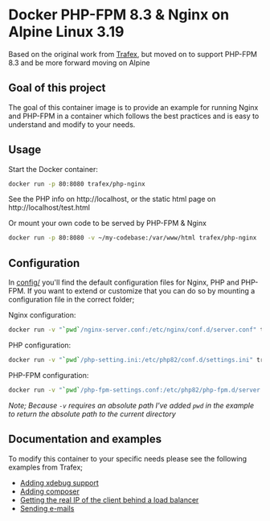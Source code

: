 # Docker PHP-FPM 8.3 & Nginx on Alpine Linux 3.19

Based on the original work from [Trafex](https://github.com/TrafeX/docker-php-nginx), but moved on to support PHP-FPM 8.3 and be more forward moving on Alpine

## Goal of this project
The goal of this container image is to provide an example for running Nginx and PHP-FPM in a container which follows
the best practices and is easy to understand and modify to your needs.

## Usage

Start the Docker container:

```zsh
docker run -p 80:8080 trafex/php-nginx
```

See the PHP info on http://localhost, or the static html page on http://localhost/test.html

Or mount your own code to be served by PHP-FPM & Nginx

```zsh
docker run -p 80:8080 -v ~/my-codebase:/var/www/html trafex/php-nginx
```

## Configuration
In [config/](config/) you'll find the default configuration files for Nginx, PHP and PHP-FPM.
If you want to extend or customize that you can do so by mounting a configuration file in the correct folder;

Nginx configuration:

```zsh
docker run -v "`pwd`/nginx-server.conf:/etc/nginx/conf.d/server.conf" trafex/php-nginx
```

PHP configuration:

```zsh
docker run -v "`pwd`/php-setting.ini:/etc/php82/conf.d/settings.ini" trafex/php-nginx
```

PHP-FPM configuration:

```zsh
docker run -v "`pwd`/php-fpm-settings.conf:/etc/php82/php-fpm.d/server.conf" trafex/php-nginx
```

_Note; Because `-v` requires an absolute path I've added `pwd` in the example to return the absolute path to the current directory_

## Documentation and examples
To modify this container to your specific needs please see the following examples from Trafex;

* [Adding xdebug support](https://github.com/doPhp/docker-alpine-nginx-php/blob/master/docs/xdebug-support.md)
* [Adding composer](https://github.com/doPhp/docker-alpine-nginx-php/blob/master/docs/composer-support.md)
* [Getting the real IP of the client behind a load balancer](https://github.com/doPhp/docker-alpine-nginx-php/blob/master/docs/real-ip-behind-loadbalancer.md)
* [Sending e-mails](https://github.com/doPhp/docker-alpine-nginx-php/blob/master/docs/sending-emails.md)